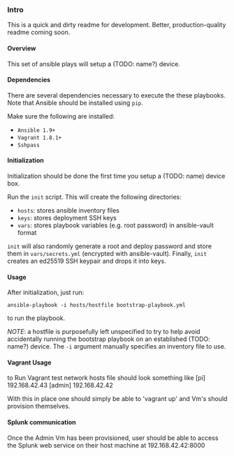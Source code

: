 ### Intro

This is a quick and dirty readme for development. Better, production-quality
readme coming soon.

#### Overview

This set of ansible plays will setup a (TODO: name?) device.

#### Dependencies

There are several dependencies necessary to execute the these playbooks.
Note that Ansible should be installed using `pip`.

Make sure the following are installed:
   * `Ansible 1.9+`
   * `Vagrant 1.8.1+`
   * `Sshpass`

#### Initialization

Initialization should be done the first time you setup a (TODO: name) device
box.

Run the `init` script. This will create the following directories:
   * `hosts`: stores ansible inventory files
   * `keys`: stores deployment SSH keys
   * `vars`: stores playbook variables (e.g. root password) in ansible-vault
     format

`init` will also randomly generate a root and deploy password and store them
in `vars/secrets.yml` (encrypted with ansible-vault). Finally, `init` creates
an ed25519 SSH keypair and drops it into keys.

#### Usage

After initialization, just run:
```
ansible-playbook -i hosts/hostfile bootstrap-playbook.yml
```
to run the playbook.

*NOTE*: a hostfile is purposefully left unspecified to try to help avoid
accidentally running the bootstrap playbook on an established (TODO: name?)
device. The `-i` argument manually specifies an inventory file to use.

#### Vagrant Usage

to Run Vagrant test network hosts file should look something like
[pi]
192.168.42.43
[admin]
192.168.42.42

With this in place one should simply be able to 'vagrant up'  and Vm's should provision themselves.


#### Splunk communication

Once the Admin Vm has been provisioned, user should be able to access the Splunk web service on their host machine at 
192.168.42.42:8000
